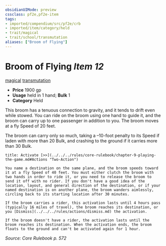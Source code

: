 ```yaml
---
obsidianUIMode: preview
cssclass: pf2e,pf2e-item
tags:
- imported/compendium/src/pf2e/crb
- imported/item/category/held
- trait/magical
- trait/school/transmutation
aliases: ["Broom of Flying"]
---
```

# Broom of Flying *Item 12*  
[magical](magical.md)  [transmutation](transmutation.md)  

- **Price** 1900 gp
- **Usage** held in 1 hand; **Bulk** 1
- **Category** Held

This broom has a tenuous connection to gravity, and it tends to drift even while stowed. You can ride on the broom using one hand to guide it, and the broom can carry up to one passenger in addition to you. The broom moves at a fly Speed of 20 feet.

The broom can carry only so much, taking a –10-foot penalty to its Speed if laden with more than 20 Bulk, and crashing to the ground if it carries more than 30 Bulk.

```ad-embed-ability
title: Activate [>>](../../../rules/core-rulebook/chapter-9-playing-the-game.md#Actions "Two-Action")

You name a destination on the same plane, and the broom speeds toward it at a fly Speed of 40 feet. You must either clutch the broom with two hands in order to ride it, or you need to release the broom to send it off with no rider. If you don't have a good idea of the location, layout, and general direction of the destination, or if your named destination is on another plane, the broom wanders aimlessly, circling back to its starting location after 30 minutes.

If the broom carries a rider, this activation lasts until 4 hours pass (typically 16 miles of travel), the broom reaches its destination, or you [Dismiss](../../../rules/actions/dismiss.md) the activation.

If the broom doesn't have a rider, the activation lasts until the broom reaches its destination. When the activation ends, the broom floats to the ground and can't be activated again for 1 hour.
```

*Source: Core Rulebook p. 572*
